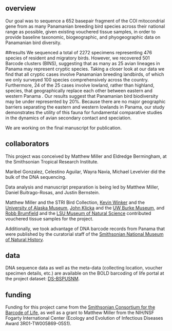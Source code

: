 ## overview
Our goal was to sequence a 652 basepair fragment of the  COI mitocondrial gene from as many Panamanian breeding bird species across their national range as possible, given existing vouchered tissue samples, in order to provide baseline taxonomic, biogeographic, and phyogeographic data on Panamanian bird diversity.

##results
We sequenced a total of 2272 specimens representing 476 species of resident and migratory birds. However, we recovered 501 Barcode clusters (BINS), suggesting that as many as 25 avian lineages in Panama may represent cryptic species. Taking a closer look at our data we find that all cryptic cases involve Panamanian breeding landbirds, of which we only surveyed 100 species comprehensively across the country. Furthermore, 24 of the 25 cases involve lowland, rather than highland, species, that geographically replace each other between eastern and western Panama . Our results suggest that Panamanian bird biodiversity may be under represented by 20%. Because there are no major geographic barriers separating the eastern and western lowlands in Panama, our study demonstrates the utility of this fauna for fundamental comparative studies in the dynamics of avian secondary contact and speciation.

We are working on the final manuscript for publication.

## collaborators
This project was conceived by Matthew Miller and Eldredge Bermingham, at the Smithsonian Tropical Research Institute.

Maribel Gonzalez, Celestino Aguilar, Wayra Navia, Michael Levelvier did the bulk of the DNA sequencing.

Data analysis and manuscript preparation is being led by Matthew Miller, Daniel Buitrago-Rosas, and Justin Bernstein.

Matthew Miller and the STRI Bird Collection, [Kevin Winker](http://www.kevinwinker.org/) and the [University of Alaska Museum](http://www.universityofalaskamuseumbirds.org/), [John Klicka](http://klickalab.com/) and the [UW Burke Museum](http://www.burkemuseum.org/research-and-collections/ornithology), and [Robb Brumfield](http://www.museum.lsu.edu/brumfield.html) and the [LSU Museum of Natural Science](http://sites01.lsu.edu/wp/mns/) contributed vouchered tissue samples for the project.

Additionally, we took advantage of DNA barcode records from Panama that were published by the curatorial staff of the [Smithsonian National Museum of Natural History](http://vertebrates.si.edu/birds/).

## data
DNA sequence data as well as the meta-data (collecting location, voucher specimen details, etc.) are available on the BOLD barcoding of life portal at the project dataset: [DS-BSPUSNM](http://www.boldsystems.org/index.php/Public_SearchTerms?query=DS-BSPUSNM).

## funding
Funding for this project came from the [Smithsonian Consortium for the Barcode of Life](http://barcoding.si.edu/), as well as a grant to Matthew Miller from the NIH/NSF Fogarty International Center (Ecology and Evolution of Infectious Diseases Award 3R01-TW005869-05S1).
